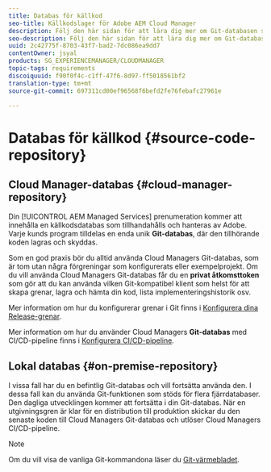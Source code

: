 ```yaml
---
title: Databas för källkod
seo-title: Källkodslager för Adobe AEM Cloud Manager
description: Följ den här sidan för att lära dig mer om Git-databasen som är avsedd för varje program som du har i Cloud Manager.
seo-description: Följ den här sidan för att lära dig mer om Git-databasen som tillhandahålls för varje program du har i Adobe AEM Cloud Manager.
uuid: 2c42775f-8703-43f7-bad2-7dc086ea9dd7
contentOwner: jsyal
products: SG_EXPERIENCEMANAGER/CLOUDMANAGER
topic-tags: requirements
discoiquuid: f90f0f4c-c1ff-47f6-8d97-ff5018561bf2
translation-type: tm+mt
source-git-commit: 697311cd00ef96568f6befd2fe76febafc27961e

---
```



# Databas för källkod {#source-code-repository}

## Cloud Manager-databas {#cloud-manager-repository}

Din [!UICONTROL AEM Managed Services] prenumeration kommer att innehålla en källkodsdatabas som tillhandahålls och hanteras av Adobe. Varje kunds program tilldelas en enda unik **Git-databas**, där den tillhörande koden lagras och skyddas.

Som en god praxis bör du alltid använda Cloud Managers Git-databas, som är tom utan några förgreningar som konfigurerats eller exempelprojekt. Om du vill använda Cloud Managers Git-databas får du en **privat åtkomsttoken** som gör att du kan använda vilken Git-kompatibel klient som helst för att skapa grenar, lagra och hämta din kod, lista implementeringshistorik osv.

Mer information om hur du konfigurerar grenar i Git finns i [Konfigurera dina Release-grenar](configure-your-release-branches.md).

Mer information om hur du använder Cloud Managers **Git-databas** med CI/CD-pipeline finns i [Konfigurera CI/CD-pipeline](configuring-pipeline.md).

## Lokal databas {#on-premise-repository}

I vissa fall har du en befintlig Git-databas och vill fortsätta använda den. I dessa fall kan du använda Git-funktionen som stöds för flera fjärrdatabaser. Den dagliga utvecklingen kommer att fortsätta i din Git-databas. När en utgivningsgren är klar för en distribution till produktion skickar du den senaste koden till Cloud Managers Git-databas och utlöser Cloud Managers CI/CD-pipeline.

>[!NOTE]
>
>Om du vill visa de vanliga Git-kommandona läser du [Git-värmebladet](https://education.github.com/git-cheat-sheet-education.pdf).

